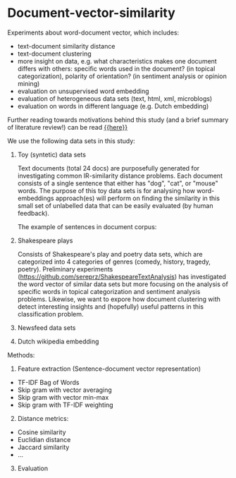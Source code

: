 # Document-vector-similarity

Experiments about word-document vector, which includes:
- text-document similarity distance
- text-document clustering
- more insight on data, e.g. what characteristics makes one document differs with others: specific words used in the document? (in topical categorization), polarity of orientation? (in sentiment analysis or opinion mining)   
- evaluation on unsupervised word embedding
- evaluation of heterogeneous data sets (text, html, xml, microblogs)
- evaluation on words in different language (e.g. Dutch embedding)

Further reading towards motivations behind this study (and a brief summary of literature review!) can be read <a href="Background-Motivations.md"> {{here}} </a>

We use the following data sets in this study:

1. Toy (syntetic) data sets
   
   Text documents (total 24 docs) are purposefully generated for investigating common IR-similarity distance problems. Each document consists of a single sentence that either has "dog", "cat", or "mouse" words. The purpose of this toy data sets is for analysing how word-embeddings approach(es) will perform on finding the similarity in this small set of unlabelled data that can be easily evaluated (by human feedback). 
   
   The example of sentences in document corpus:
   
2. Shakespeare plays
   
   Consists of Shakespeare's play and poetry data sets, which are categorized into 4 categories of genres (comedy, history, tragedy, poetry). Preliminary experiments (https://github.com/sereprz/ShakespeareTextAnalysis) has investigated the word vector of similar data sets but more focusing on the analysis of specific words in topical categorization and sentiment analysis problems. Likewise, we want to expore how document clustering with detect interesting insights and (hopefully) useful patterns in this classification problem.


3. Newsfeed data sets


3. Dutch wikipedia embedding


Methods:

1. Feature extraction (Sentence-document vector representation)
<ul><li>TF-IDF Bag of Words</li><li>Skip gram with vector averaging</li><li>Skip gram with vector min-max</li><li>Skip gram with TF-IDF weighting</li></ul>

2. Distance metrics:
<ul><li>Cosine similarity</li><li>Euclidian distance</li><li>Jaccard similarity</li><li>...</li></ul>

3. Evaluation


